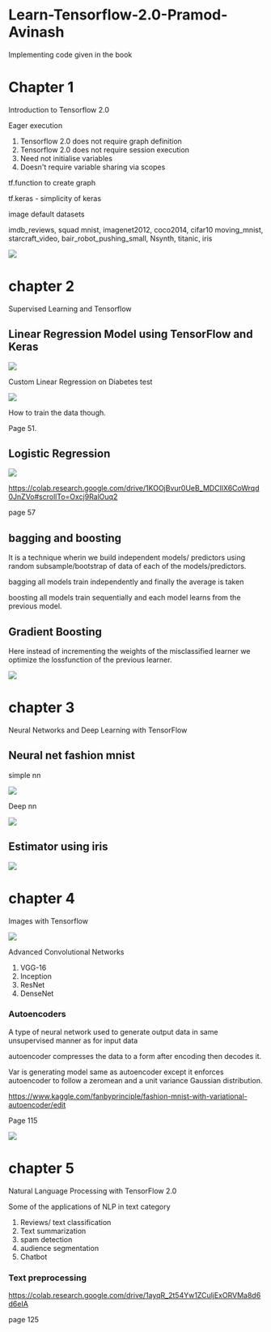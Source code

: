 # Learn-Tensorflow-2.0-Pramod-Avinash
Implementing code given in the book


# Chapter 1 

Introduction to Tensorflow 2.0

Eager execution
1. Tensorflow 2.0 does not require graph definition
2. Tensorflow 2.0 does not require session execution
3. Need not initialise variables
4. Doesn't require variable sharing via scopes

tf.function to create graph

tf.keras -  simplicity of keras

image default datasets

imdb_reviews, squad
mnist, imagenet2012, coco2014, cifar10
moving_mnist, starcraft_video, bair_robot_pushing_small, Nsynth, titanic, iris

![](img/chapter1.png)

# chapter 2

Supervised Learning and Tensorflow

## Linear Regression Model using TensorFlow and Keras

![](img/ch2_linear_regression.png)

Custom Linear Regression on Diabetes test

![](img/ch2_linear_regression_custom.png)

How to train the data though.

Page 51.

## Logistic Regression

![](img/ch2_logistic_regression_seaborn.png)

https://colab.research.google.com/drive/1KOOjBvur0UeB_MDClIX6CoWrqd0JnZVo#scrollTo=Oxcj9RalOuq2

page 57

## bagging and boosting

It is a technique wherin we build independent models/ predictors using random subsample/bootstrap of data of each of the models/predictors.

bagging all models train independently and finally the average is taken

boosting all models train sequentially and each model learns from the previous model.

## Gradient Boosting

Here instead of incrementing the weights of the misclassified learner we optimize the lossfunction of the previous learner.

![](img/ch2_gradient_boosting.png)

# chapter 3

Neural Networks and Deep Learning with TensorFlow

## Neural net fashion mnist

simple nn

![](img/ch3_simplenn.png)

Deep nn

![](img/ch3_deepnn.png)

## Estimator using iris

![](img/ch3_iris_dataset.png)

# chapter 4

Images with Tensorflow

![](img/ch4_fashion_convnet.png)

Advanced Convolutional Networks 

1. VGG-16
2. Inception
3. ResNet
4. DenseNet

### Autoencoders

A type of neural network used to generate output data in same unsupervised manner as for input data

autoencoder compresses the data to a form after encoding then decodes it.

Var is generating model same as autoencoder except it enforces autoencoder to follow a zeromean and a unit variance Gaussian distribution.

https://www.kaggle.com/fanbyprinciple/fashion-mnist-with-variational-autoencoder/edit

Page 115

![](ch4_vae.gif)

# chapter 5

Natural Language Processing with TensorFlow 2.0

Some of the applications of NLP in text category 

1. Reviews/ text classification
2. Text summarization
3. spam detection
4. audience segmentation 
5. Chatbot

### Text preprocessing

https://colab.research.google.com/drive/1ayqR_2t54Yw1ZCuljExORVMa8d6d6eIA

page 125



